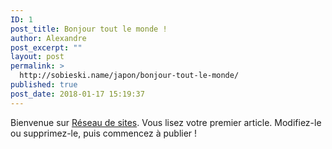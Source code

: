 ```yaml
---
ID: 1
post_title: Bonjour tout le monde !
author: Alexandre
post_excerpt: ""
layout: post
permalink: >
  http://sobieski.name/japon/bonjour-tout-le-monde/
published: true
post_date: 2018-01-17 15:19:37
---
```

Bienvenue sur <a href="http://sobieski.name/">Réseau de sites</a>. Vous lisez votre premier article. Modifiez-le ou supprimez-le, puis commencez à publier&nbsp;!